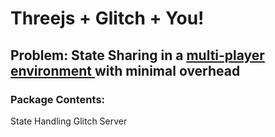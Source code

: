 # Threejs + Glitch + You!

## Problem: State Sharing in a [multi-player environment ](https://github.com/robit-man/multiplayer/tree/main)with minimal overhead

### Package Contents:

State Handling Glitch Server
